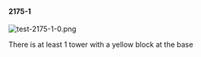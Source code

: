 #### 2175-1
![test-2175-1-0.png](https://github.com/lil-lab/nlvr/raw/master/nlvr/test/images/1/test-2175-1-0.png "test-2175-1-0.png")

There is at least 1 tower with a yellow block at the base